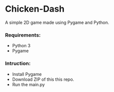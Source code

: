# Chicken-Dash
A simple 2D game made using Pygame and Python.
### Requirements:
- Python 3
- Pygame
### Intruction:
- Install Pygame
- Download ZIP of this this repo.
- Run the main.py
